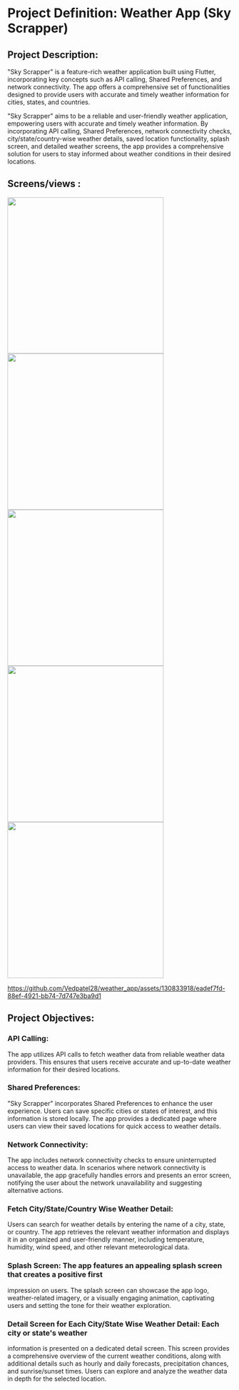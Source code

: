 # Project Definition: Weather App (Sky Scrapper)

## Project Description:

"Sky Scrapper" is a feature-rich weather application built using Flutter, incorporating key
concepts such as API calling, Shared Preferences, and network connectivity. The app offers a
comprehensive set of functionalities designed to provide users with accurate and timely weather
information for cities, states, and countries.

"Sky Scrapper" aims to be a reliable and user-friendly weather application, empowering users
with accurate and timely weather information. By incorporating API calling, Shared Preferences,
network connectivity checks, city/state/country-wise weather details, saved location
functionality, splash screen, and detailed weather screens, the app provides a comprehensive solution 
for users to stay informed about weather conditions in their desired locations.

## Screens/views :

<img src = "https://github.com/Vedpatel28/weather_app/assets/130833918/e1f38abd-8029-48b0-b526-20904d90295f" height = "350"> </img>
<img src = "https://github.com/Vedpatel28/weather_app/assets/130833918/3fa96865-4753-4bc0-946f-385bba3da97c" height = "350"> </img>
<img src = "https://github.com/Vedpatel28/weather_app/assets/130833918/db779900-6c0f-45ca-a10b-39bcb9a05f4d" height = "350"> </img>
<img src = "https://github.com/Vedpatel28/weather_app/assets/130833918/66683f90-d795-44d3-a6e1-f561aba2bda1" height = "350"> </img>
<img src = "" height = "350"> </img>

https://github.com/Vedpatel28/weather_app/assets/130833918/eadef7fd-88ef-4921-bb74-7d747e3ba9d1

## Project Objectives:

### API Calling: 
The app utilizes API calls to fetch weather data from reliable weather data
providers. This ensures that users receive accurate and up-to-date weather information for their
desired locations.

### Shared Preferences: 
"Sky Scrapper" incorporates Shared Preferences to enhance the user
experience. Users can save specific cities or states of interest, and this information is stored
locally. The app provides a dedicated page where users can view their saved locations for quick
access to weather details.

### Network Connectivity: 
The app includes network connectivity checks to ensure uninterrupted
access to weather data. In scenarios where network connectivity is unavailable, the app
gracefully handles errors and presents an error screen, notifying the user about the network
unavailability and suggesting alternative actions.

### Fetch City/State/Country Wise Weather Detail: 
Users can search for weather details by
entering the name of a city, state, or country. The app retrieves the relevant weather information
and displays it in an organized and user-friendly manner, including temperature, humidity, wind
speed, and other relevant meteorological data.

### Splash Screen: The app features an appealing splash screen that creates a positive first
impression on users. The splash screen can showcase the app logo, weather-related imagery, or a
visually engaging animation, captivating users and setting the tone for their weather exploration.


### Detail Screen for Each City/State Wise Weather Detail: Each city or state's weather
information is presented on a dedicated detail screen. This screen provides a comprehensive
overview of the current weather conditions, along with additional details such as hourly and
daily forecasts, precipitation chances, and sunrise/sunset times. Users can explore and analyze
the weather data in depth for the selected location.
